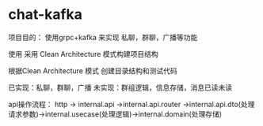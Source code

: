 # chat-kafka

项目目的： 使用grpc+kafka 来实现 私聊，群聊，广播等功能

使用 采用 Clean Architecture 模式构建项目结构 

根据Clean Architecture 模式 创建目录结构和测试代码


已实现：私聊，群聊，广播
未实现：群组逻辑，信息存储，消息已读未读

api操作流程：
http -> internal.api ->internal.api.router ->internal.api.dto(处理请求参数)->internal.usecase(处理逻辑)->internal.domain(处理存储)

